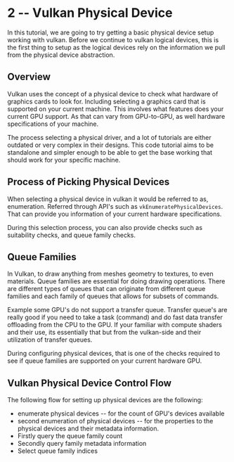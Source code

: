 # 2 -- Vulkan Physical Device

In this tutorial, we are going to try getting a basic physical device setup working with vulkan. Before we continue to vulkan logical devices, this is the first thing to setup as the logical devices rely on the information we pull from the physical device abstraction.


## Overview

Vulkan uses the concept of a physical device to check what hardware of graphics cards to look for. Including selecting a graphics card that is supported on your current machine. This involves what features does your current GPU support. As that can vary from GPU-to-GPU, as well hardware specifications of your machine.

The process selecting a physical driver, and a lot of tutorials are either outdated or very complex in their designs. This code tutorial aims to be standalone and simpler enough to be able to get the base working that should work for your specific machine.

## Process of Picking Physical Devices

When selecting a physical device in vulkan it would be referred to as, enumeration. Referred through API's such as `vkEnumeratePhysicalDevices`. That can provide you information of your current hardware specifications.


During this selection process, you can also provide checks such as suitability checks, and queue family checks.


## Queue Families

In Vulkan, to draw anything from meshes geometry to textures, to even materials. Queue families are essential for doing drawing operations. There are different types of queues that can originate from different queue families and each family of queues that allows for subsets of commands.

Example some GPU's do not support a transfer queue. Transfer queue's are really good if you need to take a task (command) and do fast data transfer offloading from the CPU to the GPU. If your familiar with compute shaders and their use, its essentially that but from the vulkan-side and their utilization of transfer queues.

During configuring physical devices, that is one of the checks required to see if queue families are supported on your current hardware GPU.


## Vulkan Physical Device Control Flow

The following flow for setting up physical devices are the following:

* enumerate physical devices -- for the count of GPU's devices available
* second enumeration of physical devices -- for the properties to the physical devices and their metadata information.
* Firstly query the queue family count
* Secondly query family metadata information
* Select queue family indices